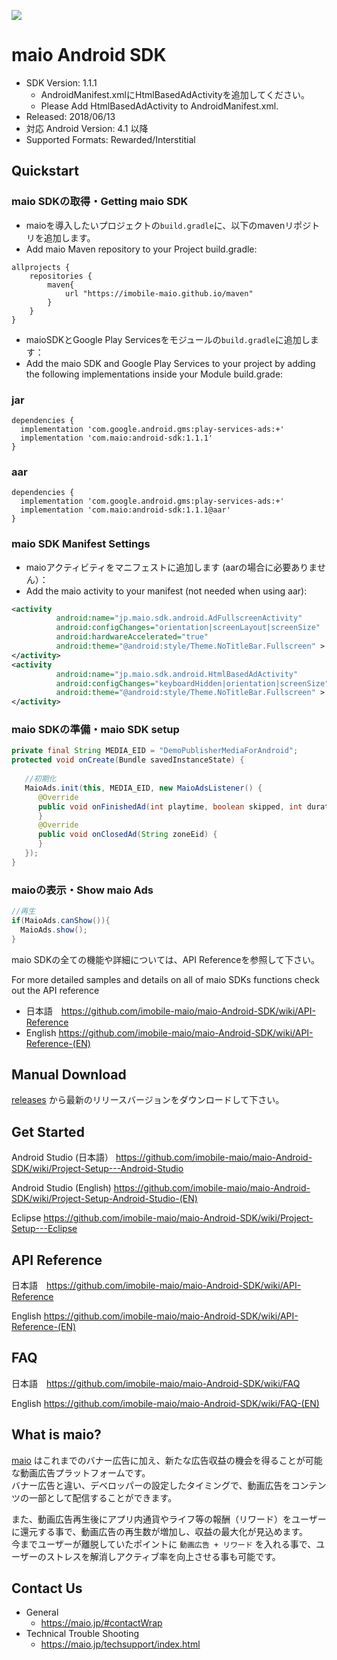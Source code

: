 ![](https://github.com/imobile-maio/maio-iOS-SDK/blob/wiki/doc/images/logo.png)

# maio Android SDK
- SDK Version: 1.1.1
    + AndroidManifest.xmlにHtmlBasedAdActivityを追加してください。
    + Please Add HtmlBasedAdActivity to AndroidManifest.xml.
- Released: 2018/06/13
- 対応 Android Version: 4.1 以降
- Supported Formats: Rewarded/Interstitial

## Quickstart

### maio SDKの取得・Getting maio SDK

- maioを導入したいプロジェクトの`build.gradle`に、以下のmavenリポジトリを追加します。
- Add maio Maven repository to your Project build.gradle:

<pre><code>allprojects {
    repositories {        
        maven{
            url "https://imobile-maio.github.io/maven"
        }
    }
}
</pre></code>

- maioSDKとGoogle Play Servicesをモジュールの`build.gradle`に追加します：
- Add the maio SDK and Google Play Services to your project by adding the following implementations inside your Module build.grade:

### jar 

<pre><code>dependencies {
  implementation 'com.google.android.gms:play-services-ads:+'
  implementation 'com.maio:android-sdk:1.1.1'
}
</pre></code>

### aar

<pre><code>dependencies {
  implementation 'com.google.android.gms:play-services-ads:+'
  implementation 'com.maio:android-sdk:1.1.1@aar'
}
</pre></code>

### maio SDK Manifest Settings

- maioアクティビティをマニフェストに追加します (aarの場合に必要ありません）：
- Add the maio activity to your manifest (not needed when using aar):

```xml 
<activity  
          android:name="jp.maio.sdk.android.AdFullscreenActivity"  
          android:configChanges="orientation|screenLayout|screenSize"  
          android:hardwareAccelerated="true"  
          android:theme="@android:style/Theme.NoTitleBar.Fullscreen" >  
</activity>
<activity            
          android:name="jp.maio.sdk.android.HtmlBasedAdActivity"            
          android:configChanges="keyboardHidden|orientation|screenSize"            
          android:theme="@android:style/Theme.NoTitleBar.Fullscreen" >
</activity>
```

### maio SDKの準備・maio SDK setup


```java
private final String MEDIA_EID = "DemoPublisherMediaForAndroid";
protected void onCreate(Bundle savedInstanceState) {
 
   //初期化
   MaioAds.init(this, MEDIA_EID, new MaioAdsListener() {      
      @Override
      public void onFinishedAd(int playtime, boolean skipped, int duration, String zoneEid) {
      }
      @Override
      public void onClosedAd(String zoneEid) {          
      }
   });
}
```

### maioの表示・Show maio Ads

```java
//再生
if(MaioAds.canShow()){
  MaioAds.show();
}
```

maio SDKの全ての機能や詳細については、API Referenceを参照して下さい。

For more detailed samples and details on all of maio SDKs functions check out the API reference

- 日本語　https://github.com/imobile-maio/maio-Android-SDK/wiki/API-Reference
- English https://github.com/imobile-maio/maio-Android-SDK/wiki/API-Reference-(EN)

## Manual Download
[releases](https://github.com/imobile-maio/maio-Android-SDK/releases) から最新のリリースバージョンをダウンロードして下さい。

## Get Started
Android Studio (日本語） https://github.com/imobile-maio/maio-Android-SDK/wiki/Project-Setup---Android-Studio  

Android Studio (English) https://github.com/imobile-maio/maio-Android-SDK/wiki/Project-Setup-Android-Studio-(EN)  

Eclipse https://github.com/imobile-maio/maio-Android-SDK/wiki/Project-Setup---Eclipse

## API Reference
日本語　https://github.com/imobile-maio/maio-Android-SDK/wiki/API-Reference

English https://github.com/imobile-maio/maio-Android-SDK/wiki/API-Reference-(EN)

## FAQ
日本語　https://github.com/imobile-maio/maio-Android-SDK/wiki/FAQ

English https://github.com/imobile-maio/maio-Android-SDK/wiki/FAQ-(EN)


## What is maio?
[maio](https://maio.jp/) はこれまでのバナー広告に加え、新たな広告収益の機会を得ることが可能な動画広告プラットフォームです。  
バナー広告と違い、デベロッパーの設定したタイミングで、動画広告をコンテンツの一部として配信することができます。

また、動画広告再生後にアプリ内通貨やライフ等の報酬（リワード）をユーザーに還元する事で、動画広告の再生数が増加し、収益の最大化が見込めます。  
今までユーザーが離脱していたポイントに `動画広告 + リワード` を入れる事で、ユーザーのストレスを解消しアクティブ率を向上させる事も可能です。  

## Contact Us
- General
  + https://maio.jp/#contactWrap
- Technical Trouble Shooting
  + https://maio.jp/techsupport/index.html
